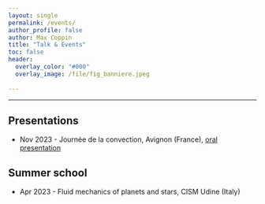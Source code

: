 ```yaml
---
layout: single 
permalink: /events/
author_profile: false
author: Max Coppin
title: "Talk & Events"
toc: false
header:
  overlay_color: "#000"
  overlay_image: /file/fig_banniere.jpeg
  
---
```

---
## Presentations 

- Nov 2023 - Journée de la convection, Avignon (France), [oral presentation](/file/Journee_convection_Observation_convection_Plateform_Coriolis.pdf)

## Summer school

- Apr 2023 - Fluid mechanics of planets and stars, CISM Udine (Italy) 
